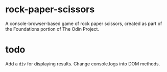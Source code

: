 # rock-paper-scissors

A console-browser-based game of rock paper scissors, created as part of the Foundations portion of The Odin Project. 

# todo

Add a `div` for displaying results.
Change console.logs into DOM methods.